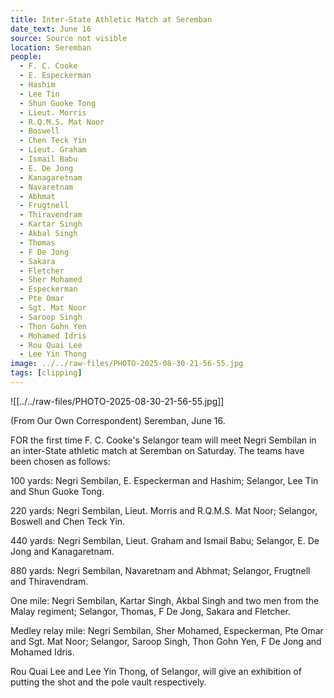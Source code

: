 ```yaml
---
title: Inter-State Athletic Match at Seremban
date_text: June 16
source: Source not visible
location: Seremban
people:
  - F. C. Cooke
  - E. Especkerman
  - Hashim
  - Lee Tin
  - Shun Guoke Tong
  - Lieut. Morris
  - R.Q.M.S. Mat Noor
  - Boswell
  - Chen Teck Yin
  - Lieut. Graham
  - Ismail Babu
  - E. De Jong
  - Kanagaretnam
  - Navaretnam
  - Abhmat
  - Frugtnell
  - Thiravendram
  - Kartar Singh
  - Akbal Singh
  - Thomas
  - F De Jong
  - Sakara
  - Fletcher
  - Sher Mohamed
  - Especkerman
  - Pte Omar
  - Sgt. Mat Noor
  - Saroop Singh
  - Thon Gohn Yen
  - Mohamed Idris
  - Rou Quai Lee
  - Lee Yin Thong
image: ../../raw-files/PHOTO-2025-08-30-21-56-55.jpg
tags: [clipping]
---
```


![[../../raw-files/PHOTO-2025-08-30-21-56-55.jpg]]

(From Our Own Correspondent)
Seremban, June 16.

FOR the first time F. C. Cooke's Selangor team will meet Negri Sembilan in an inter-State athletic match at Seremban on Saturday. The teams have been chosen as follows:

100 yards: Negri Sembilan, E. Especkerman and Hashim; Selangor, Lee Tin and Shun Guoke Tong.

220 yards: Negri Sembilan, Lieut. Morris and R.Q.M.S. Mat Noor; Selangor, Boswell and Chen Teck Yin.

440 yards: Negri Sembilan, Lieut. Graham and Ismail Babu; Selangor, E. De Jong and Kanagaretnam.

880 yards: Negri Sembilan, Navaretnam and Abhmat; Selangor, Frugtnell and Thiravendram.

One mile: Negri Sembilan, Kartar Singh, Akbal Singh and two men from the Malay regiment; Selangor, Thomas, F De Jong, Sakara and Fletcher.

Medley relay mile: Negri Sembilan, Sher Mohamed, Especkerman, Pte Omar and Sgt. Mat Noor; Selangor, Saroop Singh, Thon Gohn Yen, F De Jong and Mohamed Idris.

Rou Quai Lee and Lee Yin Thong, of Selangor, will give an exhibition of putting the shot and the pole vault respectively.